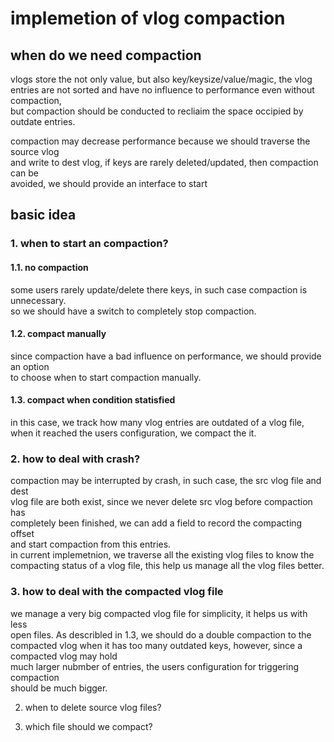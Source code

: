 # implemetion of vlog compaction
## when do we need compaction
vlogs store the not only value, but also key/keysize/value/magic, the vlog  
entries are not sorted and have no influence to performance even without compaction,  
but compaction should be conducted to recliaim the space occipied by outdate entries.

compaction may decrease performance because we should traverse the source vlog   
and write to dest vlog, if keys are rarely deleted/updated, then compaction can be   
avoided, we should provide an interface to start 

## basic idea
### 1. when to start an compaction?  
#### 1.1. no compaction
some users rarely update/delete there keys, in such case compaction is unnecessary.  
so we should have a switch to completely stop compaction.

#### 1.2. compact manually
since compaction have a bad influence on performance, we should provide an option  
to choose when to start compaction manually.

#### 1.3. compact when condition statisfied
in this case, we track how many vlog entries are outdated of a vlog file,   
when it reached the users configuration, we compact the it.  

### 2. how to deal with crash?
compaction may be interrupted by crash, in such case, the src vlog file and dest  
vlog file are both exist, since we never delete src vlog before compaction has  
completely been finished, we can add a field to record the compacting offset  
and start compaction from this entries.  
in current implemetnion, we traverse all the existing vlog files to know the  
compacting status of a vlog file, this help us manage all the vlog files better.  

### 3. how to deal with the compacted vlog file
we manage a very big compacted vlog file for simplicity, it helps us with less  
open files. As describled in 1.3, we should do a double compaction to the compacted
vlog when it has too many outdated keys, however, since a compacted vlog may hold  
much larger nubmber of entries, the users configuration for triggering compaction   
should be much bigger.


2. when to delete source vlog files?


3. which file should we compact?

